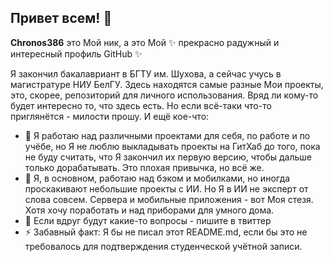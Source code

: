 ## Привет всем! 👋

**Chronos386** это Мой ник, a это Мой ✨ прекрасно радужный и интересный профиль GitHub ✨

Я закончил бакалавриант в БГТУ им. Шухова, а сейчас учусь в магистратуре НИУ БелГУ. Здесь находятся самые разные Мои проекты, это, скорее, репозиторий для личного использования. Вряд ли кому-то будет интересно то, что здесь есть. Но если всё-таки что-то приглянётся - милости прошу.
И ещё кое-что:

- 🔭 Я работаю над различными проектами для себя, по работе и по учёбе, но Я не люблю выкладывать проекты на ГитХаб до того, пока не буду считать, что Я закончил их первую версию, чтобы дальше только дорабатывать. Это плохая привычка, но всё же.
- 🌱 Я, в основном, работаю над бэком и мобилками, но иногда проскакивают небольшие проекты с ИИ. Но Я в ИИ не эксперт от слова совсем. Сервера и мобильные приложения - вот Моя стезя. Хотя хочу поработать и над приборами для умного дома.
- 💬 Если вдруг будут какие-то вопросы - пишите в твиттер
- ⚡ Забавный факт: Я бы не писал этот README.md, если бы это не требовалось для подтверждения студенческой учётной записи.
